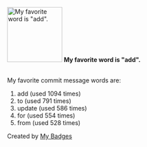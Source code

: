 <img src="https://my-badges.github.io/my-badges/favorite-word.png" alt="My favorite word is &quot;add&quot;." title="My favorite word is &quot;add&quot;." width="128">
<strong>My favorite word is &quot;add&quot;.</strong>
<br><br>

My favorite commit message words are:

1. add (used 1094 times)
2. to (used 791 times)
3. update (used 586 times)
4. for (used 554 times)
5. from (used 528 times)


Created by <a href="https://github.com/my-badges/my-badges">My Badges</a>